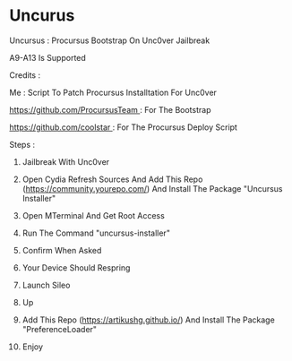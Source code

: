 # Uncurus

Uncursus : Procursus Bootstrap On Unc0ver Jailbreak

A9-A13 Is Supported

Credits :

Me : Script To Patch Procursus Installtation For Unc0ver

https://github.com/ProcursusTeam : For The Bootstrap

https://github.com/coolstar : For The Procursus Deploy Script


Steps :

1) Jailbreak With Unc0ver

2) Open Cydia Refresh Sources And Add This Repo (https://community.yourepo.com/) And Install The Package "Uncursus Installer"

3) Open MTerminal And Get Root Access

4) Run The Command "uncursus-installer"

5) Confirm When Asked

6) Your Device Should Respring

7) Launch Sileo

8) Up

9) Add This Repo (https://artikushg.github.io/) And Install The Package "PreferenceLoader"

10) Enjoy
